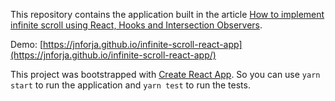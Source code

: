 This repository contains the application built in the article [How to implement infinite scroll using React, Hooks and Intersection Observers](https://joaoforja.com/blog/how-to-implement-infinite-scroll-in-react).

Demo: [https://jnforja.github.io/infinite-scroll-react-app](https://jnforja.github.io/infinite-scroll-react-app/)

This project was bootstrapped with [Create React App](https://github.com/facebook/create-react-app). So you can use `yarn start` to run the application and `yarn test` to run the tests.
